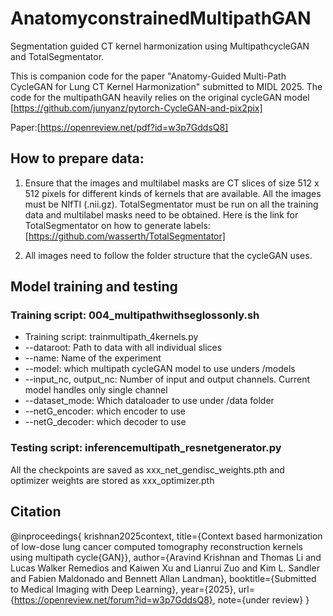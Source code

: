 # AnatomyconstrainedMultipathGAN
Segmentation guided CT kernel harmonization using MultipathcycleGAN and TotalSegmentator. 

This is companion code for the paper "Anatomy-Guided Multi-Path CycleGAN for Lung CT Kernel Harmonization" submitted to MIDL 2025. The code for the multipathGAN heavily relies on the original cycleGAN model [https://github.com/junyanz/pytorch-CycleGAN-and-pix2pix] 

Paper:[https://openreview.net/pdf?id=w3p7GddsQ8]


## How to prepare data: 
1) Ensure that the images and multilabel masks are CT slices of size 512 x 512 pixels for different kinds of kernels that are available. All the images must be NIfTI (.nii.gz). TotalSegmentator must be run on all the training data and multilabel masks need to be obtained. Here is the link for TotalSegmentator on how to generate labels: [https://github.com/wasserth/TotalSegmentator]

2) All images need to follow the folder structure that the cycleGAN uses.

## Model training and testing 
### Training script: 004_multipathwithseglossonly.sh
* Training script: trainmultipath_4kernels.py
* --dataroot: Path to data with all individual slices 
* --name: Name of the experiment 
* --model: which multipath cycleGAN model to use unders /models 
* --input_nc, output_nc: Number of input and output channels. Current model handles only single channel 
* --dataset_mode: Which dataloader to use under /data folder 
* --netG_encoder: which encoder to use 
* --netG_decoder: which decoder to use 

### Testing script: inferencemultipath_resnetgenerator.py 

All the checkpoints are saved as xxx_net_gendisc_weights.pth and optimizer weights are stored as xxx_optimizer.pth


## Citation
@inproceedings{
krishnan2025context,
title={Context based harmonization of low-dose lung cancer computed tomography reconstruction kernels using multipath cycle{GAN}},
author={Aravind Krishnan and Thomas Li and Lucas Walker Remedios and Kaiwen Xu and Lianrui Zuo and Kim L. Sandler and Fabien Maldonado and Bennett Allan Landman},
booktitle={Submitted to Medical Imaging with Deep Learning},
year={2025},
url={https://openreview.net/forum?id=w3p7GddsQ8},
note={under review}
}